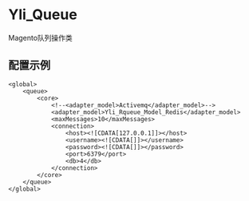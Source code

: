 # Yli_Queue
Magento队列操作类

配置示例
--------------------------------------------------
    <global>
        <queue>        	
        	<core>
        	    <!--<adapter_model>Activemq</adapter_model>-->
        		<adapter_model>Yli_Rqueue_Model_Redis</adapter_model>
        		<maxMessages>10</maxMessages>
        		<connection>
                    <host><![CDATA[127.0.0.1]]></host>
                    <username><![CDATA[]]></username>
                    <password><![CDATA[]]></password>
                    <port>6379</port>
                    <db>4</db>
                </connection>
        	</core>
        </queue>
    </global>
